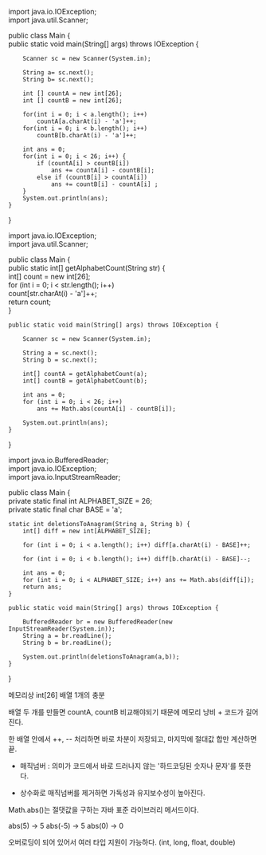 

import java.io.IOException;  
import java.util.Scanner;  
  
public class Main {  
    public static void main(String[] args) throws IOException {  
  
        Scanner sc = new Scanner(System.in);  
  
        String a= sc.next();  
        String b= sc.next();  
  
        int [] countA = new int[26];  
        int [] countB = new int[26];  
  
        for(int i = 0; i < a.length(); i++)  
            countA[a.charAt(i) - 'a']++;  
        for(int i = 0; i < b.length(); i++)  
            countB[b.charAt(i) - 'a']++;  
  
        int ans = 0;  
        for(int i = 0; i < 26; i++) {  
            if (countA[i] > countB[i])  
                ans += countA[i] - countB[i];  
            else if (countB[i] > countA[i])  
                ans += countB[i] - countA[i] ;  
        }  
        System.out.println(ans);  
    }  
}


import java.io.IOException;  
import java.util.Scanner;  
  
public class Main {  
    public static int[] getAlphabetCount(String str) {  
        int[] count = new int[26];  
        for (int i = 0; i < str.length(); i++)  
            count[str.charAt(i) - 'a']++;  
        return count;  
    }  
  
    public static void main(String[] args) throws IOException {  
  
        Scanner sc = new Scanner(System.in);  
  
        String a = sc.next();  
        String b = sc.next();  
  
        int[] countA = getAlphabetCount(a);  
        int[] countB = getAlphabetCount(b);  
  
        int ans = 0;  
        for (int i = 0; i < 26; i++)  
            ans += Math.abs(countA[i] - countB[i]);  
  
        System.out.println(ans);  
    }  
}



import java.io.BufferedReader;  
import java.io.IOException;  
import java.io.InputStreamReader;  
  
public class Main {  
    private static final int ALPHABET_SIZE = 26;  
    private static final char BASE = 'a';  
  
    static int deletionsToAnagram(String a, String b) {  
        int[] diff = new int[ALPHABET_SIZE];  
  
        for (int i = 0; i < a.length(); i++) diff[a.charAt(i) - BASE]++;  
  
        for (int i = 0; i < b.length(); i++) diff[b.charAt(i) - BASE]--;  
  
        int ans = 0;  
        for (int i = 0; i < ALPHABET_SIZE; i++) ans += Math.abs(diff[i]);  
        return ans;  
    }  
  
    public static void main(String[] args) throws IOException {  
  
        BufferedReader br = new BufferedReader(new InputStreamReader(System.in));  
        String a = br.readLine();  
        String b = br.readLine();  
  
        System.out.println(deletionsToAnagram(a,b));  
    }  
}


메모리상 int[26] 배열 1개의 충분

배열 두 개를 만들면 countA, countB 비교해야되기 때문에
메모리 낭비 + 코드가 길어진다.

한 배열 안에서 ++, -- 처리하면 바로 차분이 저장되고,
마지막에 절대값 합만 계산하면 끝.

*  매직넘버 : 의미가 코드에서 바로 드러나지 않는  '하드코딩된
   숫자나 문자'를 뜻한다.

*  상수화로 매직넘버를 제거하면 가독성과 유지보수성이 높아진다.

Math.abs()는 절댓값을 구하는 자바 표준 라이브러리 메서드이다.

abs(5) -> 5
abs(-5) -> 5
abs(0) -> 0

오버로딩이 되어 있어서 여러 타입 지원이 가능하다.
(int, long, float, double)
